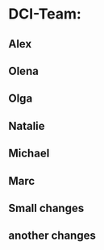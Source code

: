 # DCI-Team:
## Alex
## Olena
## Olga
## Natalie
## Michael
## Marc

## Small changes

## another changes
